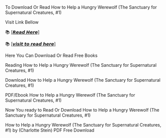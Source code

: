 To Download Or Read How to Help a Hungry Werewolf (The Sanctuary for Supernatural Creatures, #1)

Visit Link Bellow

📚 [[𝙍𝙚𝙖𝙙 𝙃𝙚𝙧𝙚]](https://slicefile.web.app/krakenfiles/203578893)

📚 [[𝙫𝙞𝙨𝙞𝙩 𝙩𝙤 𝙧𝙚𝙖𝙙 𝙝𝙚𝙧𝙚]](https://uk.ebookarea.xyz/?book=203578893-how-to-help-a-hungry-werewolf)

Here You Can Download Or Read Free Books

Reading How to Help a Hungry Werewolf (The Sanctuary for Supernatural Creatures, #1)

Download How to Help a Hungry Werewolf (The Sanctuary for Supernatural Creatures, #1)

PDF/Ebook How to Help a Hungry Werewolf (The Sanctuary for Supernatural Creatures, #1)

Now You ready to Read Or Download How to Help a Hungry Werewolf (The Sanctuary for Supernatural Creatures, #1)

How to Help a Hungry Werewolf (The Sanctuary for Supernatural Creatures, #1) by (Charlotte Stein) PDF Free Download
